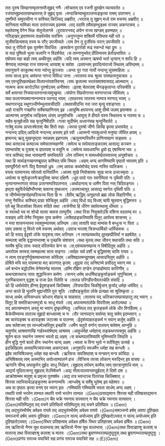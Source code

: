 

  
ततः पुरुष सिम्हानाम्वृतानाम्तैःसुहृद् गणैः ।शोचताम् एव रजनी दुह्खेन व्यत्यवर्तत  ॥   
रजंयाम्सुप्रभातायाम्भ्रातरस् ते सुहृद् वृताः ।मन्दाकिम्याम्हुतञ्जप्यङ्कृत्वा रामम् उपागमन्  ॥   
तूष्णीम्ते समुपासीना न कश्चित् किञ्चिद् अब्रवीत् ।भरतस् तु सुहृन् मध्ये राम वचनम् अब्रवीत्  ॥   
सान्त्विता मामिका माता दत्तंराज्यम् इदम्मम ।तद् ददामि तवैवाहम्भुङ्क्ष्व राज्यम् अकण्टकम्  ॥   
महतेवाम्बु वेगेन भिन्नः सेतुर्जलागमे ।दुरावारन्त्वद् अंयेन राज्य खण्डम् इदम्महत्  ॥   
गतिङ्खर;इवाश्वस्य तार्क्ष्यस्येव पतत्रिणः ।अनुगन्तुम्न शक्तिर्मे गतिम्तव मही पते  ॥   
सुजीवन्नित्यशस् तस्य यः परैर् उपजीव्यते ।राम तेन तु दुर्जीवंयः परान् उपजीवति  ॥   
यथा तु रोपितो वृक्षः पुरुषेण विवर्धितः ।ह्रस्वकेन दुरारोहो रूढ स्कन्धो महा द्रुमः  ॥   
स यदा पुष्पितो भूत्वा फलानि न विदर्शयेत् ।स ताम्नानुभवेत् प्रीतिम्यस्य हेतोःप्रभावितः  ॥   
एषोपमा महा बाहो त्वम् अर्थंवेत्तुम् अर्हसि ।यदि त्वम् अस्मान् ऋषभो भर्ता भृत्यान् न शाधि हि  ॥   
श्रेणयस् त्वाम्महा राज पश्यन्त्व् अग्र्याश् च सर्वशः ।प्रतपन्तम् इवादित्यंराज्ये स्थितम् अरिम्दमम्  ॥   
तवानुयाने काकुत्ष्थ मत्ता नर्दन्तु कुञ्जराः ।अन्तः पुर गता नार्यो नन्दन्तु सुसमाहिताः  ॥   
तस्य साध्व् इत्य् अमंयन्त नागरा विविधा जनाः ।भरतस्य वचः श्रुत्वा रामम्प्रत्यनुयाचतः  ॥   
तम् एवन्दुह्खितम्प्रेक्ष्य विलपन्तंयशस्विनम् ।रामः कृतात्मा भरतंसमाश्वासयद् आत्मवान्  ॥   
नात्मनः काम कारोऽस्ति पुरुषोऽयम् अनीश्वरः ।इतश् चेतरतश् चैनङ्कृतान्तः परिकर्षति  ॥   
सर्वे क्षयान्ता निचयाःपतनान्ताःसमुच्छ्रयाः ।संयोगा विप्रयोगान्ता मरणान्तञ्च जीवितम्  ॥   
यथा फलानम्पक्वानाम्नाम्यत्र पतनाद् भयम् ।एवन्नरस्य जातस्य नाम्यत्र मरणाद् भयम्  ॥   
यथागारन्दृढ स्थूणञ्जीर्णम्भूत्वावसीदति ।तथावसीदन्ति नरा जरा मृत्यु वशङ्गताः  ॥   
अहो रात्राणि गच्छन्ति सर्वेषाम्प्राणिनाम् इह ।आयूम्षि क्षपयन्त्य् आशु ग्रीष्मे जलम् इवाम्शवः  ॥   
आत्मानम् अनुशोच त्वङ्किम् अंयम् अनुशोचसि ।आयुस् ते हीयते यस्य स्थितस्य च गतस्य च  ॥   
सहैव मृत्युर्व्रजति सह मृत्युर्निषीदति ।गत्वा सुदीर्घम् अध्वानंसह मृत्युर्निवर्तते  ॥   
गात्रेषु वलयः प्राप्ताःश्वेताश् चैव शिरो रुहाः ।जरया पुरुषो जीर्णः किम्हि कृत्वा प्रभावयेत्  ॥   
नन्दन्त्य् उदित;आदित्ये नन्दन्त्य् अस्तम् इते रवौ ।आत्मनो नावबुध्यन्ते मनुष्या जीवित क्षयम्  ॥   
हृष्यन्त्य् ऋतु मुखन्दृष्ट्वा नवन्नवम् इहागतम् ।ऋतूनाम्परिवर्तेन प्राणिनाम्प्राण सङ्क्षयः  ॥   
यथा काष्ठञ्च काष्ठञ्च समेयाताम्महार्णवे ।समेत्य च व्यपेयाताङ्कालम् आसाद्य कञ्चन  ॥   
एवम्भार्याश् च पुत्राश् च ज्ञातयश् च वसूनि च ।समेत्य व्यवधावन्ति ध्रुवो ह्य् एषाम्विना भवः  ॥   
नात्र कश्चिद् यथा भावम्प्राणी समभिवर्तते ।तेन तस्मिन् न सामर्थ्यम्प्रेतस्यास्त्य् अनुशोचतः  ॥   
यथा हि सार्थङ्गच्छन्तम्ब्रूयात् कश्चित् पथि स्थितः ।अहम् अप्य् आगमिष्यामि पृष्ठतो भवताम् इति  ॥   
एवम्पूर्वैर्गतो मार्गः पितृ पैतामहो ध्रुवः ।तम् आपन्नः कथंशोचेद् यस्य नास्ति व्यतिक्रमः ।  
वयसः पतमानस्य स्रोतसो वानिवर्तिनः ।आत्मा सुखे नियोक्तव्यः सुख भाजः प्रजाःस्मृताः  ॥   
धर्मात्मा स शुभैःकृत्स्नैःक्रतुभिश् चाप्त दक्षिणैः ।धूत पापो गतः स्वर्गम्पिता नः पृथिवी पतिः  ॥   
भृत्यानाम्भरणात् संयक् प्रजानाम्परिपालनात् ।अर्थादानाच् च धार्मेण पिता नस् त्रिदिवङ्गतः ।  
इष्ट्वा बहुविधैर्यज्ञैर्भोगाम्श् चावाप्य पुष्कलान् ।उत्तमञ्चायुर् आसाद्य स्वर्गतः पृथिवी पतिः  ॥   
स जीर्णम्मानुषन्देहम्परित्यज्य पिता हि नः ।दैवीम् ऋद्धिम् अनुप्राप्तो ब्रह्म लोक विहारिणीम्  ॥   
तन्तु नैवंविधः कश्चित् प्राज्ञः शोचितुम् अर्हति ।त्वद् विधो यद् विधश् चापि श्रुतवान् बुद्धिमत्तरः  ॥   
एते बहु विधाःशोका विलाप रुदिते तथा ।वर्जनीया हि धीरेण सर्वावस्थासु धीमता  ॥   
स स्वस्थो भव मा शोचो यात्वा चावस ताम्पुरीम् ।तथा पित्रा नियुक्तोऽसि वशिना वदताम्व् वर  ॥   
यत्राहम् अपि तेनैव नियुक्तः पुम्य कर्मणा ।तत्रैवाहङ्करिष्यामि पितुर् आर्यस्य शासनम्  ॥   
न मया शासनन्तस्य त्यक्तुम्म्याय्यम् अरिम्दम ।तत् त्वयापि सदा माम्यंस वै बन्धुःस नः पिता  ॥   
एवम् उक्त्वा तु विरते रामे वचनम् अर्थवत् ।उवाच भरतश् चित्रन्धार्मिको धार्मिकंवचः  ॥   
को हि स्याद् ईदृशो लोके यादृशस् त्वम् अरिम्दम ।न त्वाम्प्रव्यथयेद् दुह्खम्प्रीतिर्वा न प्रहर्षयेत्  ॥   
सम्मतश् चासि वृद्धानाम्ताम्श् च पृच्छसि संशयान् ।यथा मृतस् तथा जीवन् यथासति तथा सति  ॥   
यस्यैष बुध्दि लाभः स्यात् परितप्येत केन सः ।स;एवंव्यसनम्प्राप्य न विषीदितुम् अर्हति  ॥   
अमरोपम सत्त्वस् त्वम्महात्मा सत्य सङ्गरः ।सर्वज्ञः सर्व दर्शी च बुद्धिमाम्श् चासि राघव  ॥   
न त्वाम् एवङ्गुणैर्युक्तम्प्रभवाभव कोविदम् ।अविषह्यतमन्दुह्खम् आसादयितुम् अर्हति  ॥   
प्रोषिते मयि यत् पापम्मात्रा मत् कारणात् कृतम् ।क्षुद्रया तद् अनिष्टम्मे प्रसीदतु भवान् मम  ॥   
धर्म बन्धेन बद्धोऽस्मि तेनेमाम्नेह मातरम् ।हम्मि तीव्रेण दण्डेन दण्डार्हाम्पाप कारिणीम्  ॥   
कथन्दशरथाज् जातः शुद्धाभिजन कर्मणः ।जानन् धर्मम् अधर्मिष्ठङ्कुर्याङ्कर्म जुगुप्सितम्  ॥   
गुरुष्क्रियावान् वृद्धश् च राजा प्रेतः पितेति च ।तातन्न परिगर्हेयन्दैवतञ्चेति संसदि  ॥   
को हि धर्मार्थयोर् हीनम् ईदृशङ्कर्म किल्बिषम् ।स्त्रियाःप्रिय चिकीर्षुःसन् कुर्याद् धर्मज्ञ धर्मवित्  ॥   
अन्त काले हि भूतानि मुह्यन्तीति पुरा श्रुतिः ।राज्ञैवङ्कुर्वता लोके प्रत्यक्षा सा श्रुतिष्कृता  ॥   
साध्व् अर्थम् अभिसन्धाय क्रोधान् मोहाच् च साहसात् ।तातस्य यद् अतिक्रान्तम्प्रत्याहरतु तद् भवान्  ॥   
पितुर् हि समतिक्रान्तम्पुत्रो यः साधु मंयते ।तद् अपत्यम्मतंलोके विपरीतम् अतोऽम्यथा  ॥   
तद् अपत्यम्भवान् अस्तु मा भवान् दुष्कृतम्पितुः ।अभिपत् तत् कृतङ्कर्म लोके धीर विगर्हितम्  ॥   
कैकेयीम्माम्च तातञ्च सुहृदो बान्धवाम्श् च नः ।पौर जानपदान् सर्वाम्स् त्रातु सर्वम् इदम्भवान्  ॥   
क्व चारंयङ्क्व च क्षात्रङ्क्व जटाःक्व च पालनम् ।ईदृशंव्याहतङ्कर्म न भवान् कर्तुम् अर्हति  ॥   
अथ क्लेशजम् एव त्वन्धर्मञ्चरितुम् इच्छसि ।धर्मेण चतुरो वर्णान् पालयन् क्लेशम् आप्नुहि  ॥   
चतुर्णाम् आश्रमाणाम्हि गार्हस्थ्यंश्रेष्ठम् आश्रमम् ।आहुर्धर्मज्ञ धर्मज्ञास् तङ्कथन्त्यक्तुम् अर्हसि  ॥   
श्रुतेन बालः स्थानेन जम्मना भवतो ह्य् अहम् ।स कथम्पालयिष्यामि भूमिम्भवति तिष्ठति  ॥   
हीन बुद्धि गुणो बालो हीनः स्थानेन चाप्य् अहम् ।भवता च विना भूतो न वर्तयितुम् उत्सहे  ॥   
इदन्निखिलम् अव्यग्रम्पित्र्यंराज्यम् अकण्टकम् ।अनुशाधि स्वधर्मेण धर्मज्ञ सह बान्धवैः  ॥   
इहैव त्वाभिषिञ्चन्तु धर्मज्ञ सह बान्धवैः ।ऋत्विजः सवसिष्ठाश् च मन्त्रवन् मन्त्र कोविदाः  ॥   
अभिषिक्तस् त्वम् अस्माभिर् अयोध्याम्पालने व्रज ।विजित्य तरसा लोकान् मरुद्भिर् इव वासवः  ॥   
ऋणानि त्रीम्य् अपाकुर्वन् दुर्हृदः साधु निर्दहन् ।सुहृदस् तर्पयन् कामैस् त्वम् एवात्रानुशाधि माम्  ॥   
अद्यार्य मुदिताःसन्तु सुहृदस् तेऽभिषेचने ।अद्य भीताःपालयन्ताम्दुर्हृदस् ते दिशो दश  ॥   
आक्रोशम्मम मातुश् च प्रमृज्य पुरुषर्षभ ।अद्य तत्र भवन्तञ्च पितरंरक्ष किल्बिषात्  ॥   
शिरसा त्वाभियाचेऽहङ्कुरुष्व करुणाम्मयि ।बान्धवेषु च सर्वेषु भूतेष्व् इव महेश्वरः  ॥   
अथ वा पृष्ठतः कृत्वा वनम् एव भवान् इतः ।गमिष्यति गमिष्यामि भवता सार्धम् अप्य् अहम् ।  
तथापि रामो भरतेन ताम्यत तथापि रामो भरतेन ताम्यत ।(Gem)प्रसाद्यमानः शिरसा मही पतिष्प्रसाद्यमानः शिरसा मही पतिः ।(Gem)न चैव चक्रे गमनाय सत्त्ववान् न चैव चक्रे गमनाय सत्त्ववान् ।(Gem)मतिम्पितुस् तद् वचने प्रतिष्ठितो मतिम्पितुस् तद् वचने प्रतिष्ठितः  ॥ (Gem)  
तद् अद्भुतंस्थैर्यम् अवेक्ष्य राघवे तद् अद्भुतंस्थैर्यम् अवेक्ष्य राघवे ।(Gem)समञ्जनो हर्षम् अवाप दुह्खितः समञ्जनो हर्षम् अवाप दुह्खितः ।(Gem)न यात्य् अयोध्याम् इति दुह्खितोऽभवत् न यात्य् अयोध्याम् इति दुह्खितोऽभवत् ।(Gem)स्थिर प्रतिज्ञत्वम् अवेक्ष्य हर्षितः स्थिर प्रतिज्ञत्वम् अवेक्ष्य हर्षितः  ॥ (Gem)  
तम् ऋत्विजो नैगम यूथ वल्लभास् तम् ऋत्विजो नैगम यूथ वल्लभास् ।(Gem)तथा विसञ्ज्ञाश्रु कलाश् च मातरस् तथा विसञ्ज्ञाश्रु कलाश् च मातरः ।(Gem)तथा ब्रुवाणम्भरतम्प्रतुष्टुवुस् तथा ब्रुवाणम्भरतम्प्रतुष्टुवुः ।(Gem)प्रणंय रामञ्च ययाचिरे सह प्रणंय रामञ्च ययाचिरे सह  ॥ (E)(Gem)  
